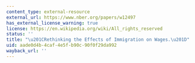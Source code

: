 ```yaml
---
content_type: external-resource
external_url: https://www.nber.org/papers/w12497
has_external_license_warning: true
license: https://en.wikipedia.org/wiki/All_rights_reserved
status: ''
title: "\u201CRethinking the Effects of Immigration on Wages.\u201D"
uid: aade0d4b-4caf-4e5f-b90c-90f0f29da992
wayback_url: ''
---
```

